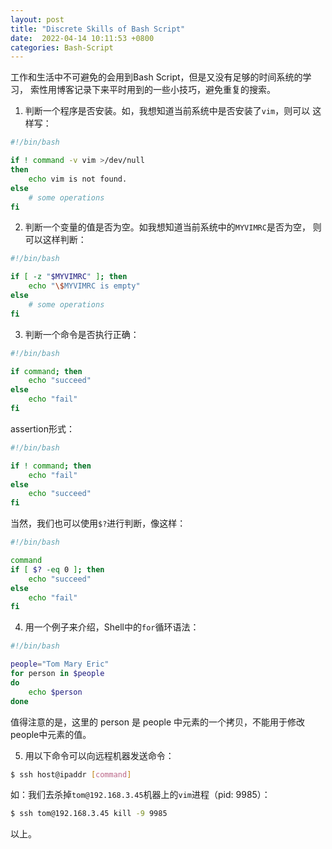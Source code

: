 ```yaml
---
layout: post
title: "Discrete Skills of Bash Script"
date:  2022-04-14 10:11:53 +0800
categories: Bash-Script
---
```


工作和生活中不可避免的会用到Bash Script，但是又没有足够的时间系统的学习，
索性用博客记录下来平时用到的一些小技巧，避免重复的搜索。

1. 判断一个程序是否安装。如，我想知道当前系统中是否安装了`vim`，则可以
这样写：
```sh
#!/bin/bash

if ! command -v vim >/dev/null
then
    echo vim is not found.
else
    # some operations
fi
```

2. 判断一个变量的值是否为空。如我想知道当前系统中的`MYVIMRC`是否为空，
则可以这样判断：
```sh
#!/bin/bash

if [ -z "$MYVIMRC" ]; then
    echo "\$MYVIMRC is empty"
else
    # some operations
fi
```

3. 判断一个命令是否执行正确：
```sh
#!/bin/bash

if command; then
    echo "succeed"
else
    echo "fail"
fi
```
assertion形式：
```sh
#!/bin/bash

if ! command; then
    echo "fail"
else
    echo "succeed"
fi
```

当然，我们也可以使用`$?`进行判断，像这样：
```sh
#!/bin/bash

command
if [ $? -eq 0 ]; then
    echo "succeed"
else
    echo "fail"
fi
```

4. 用一个例子来介绍，Shell中的`for`循环语法：
```sh
#!/bin/bash

people="Tom Mary Eric"
for person in $people
do
    echo $person
done
```
值得注意的是，这里的 person 是 people 中元素的一个拷贝，不能用于修改
people中元素的值。

5. 用以下命令可以向远程机器发送命令：
```sh
$ ssh host@ipaddr [command]
```
如：我们去杀掉`tom@192.168.3.45`机器上的`vim`进程（pid: 9985）：
```sh
$ ssh tom@192.168.3.45 kill -9 9985
```

以上。
